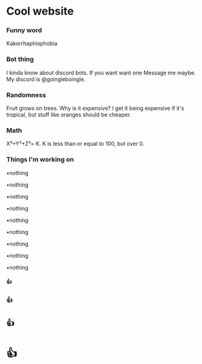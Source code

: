 # Cool website

### Funny word

Kakorrhaphiophobia

### Bot thing

I kinda know about discord bots. If you want want one Message me maybe. My discord is @goingleboingle.

### Randomness

Fruit grows on trees. Why is it expensive? I get it being expensive if it's tropical, but stuff like oranges should be cheaper.

### Math

X³+Y³+Z³= K. K is less than or equal to 100, but over 0.

### Things I'm working on

•nothing

•nothing

•nothing

•nothing

•nothing

•nothing

•nothing

•nothing

•nothing

#### 👍

### 👍

## 👍

# 👍
